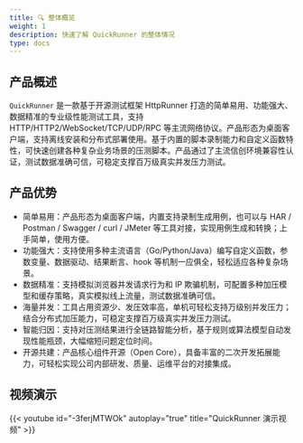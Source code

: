 ```yaml
---
title: 🔍 整体概览
weight: 1
description: 快速了解 QuickRunner 的整体情况
type: docs
---
```


## 产品概述

`QuickRunner` 是一款基于开源测试框架 HttpRunner 打造的简单易用、功能强大、数据精准的专业级性能测试工具，支持 HTTP/HTTP2/WebSocket/TCP/UDP/RPC 等主流网络协议。产品形态为桌面客户端，支持离线安装和分布式部署使用。基于内置的脚本录制能力和自定义函数特性，可快速创建各种复杂业务场景的压测脚本。产品通过了主流信创环境兼容性认证，测试数据准确可信，可稳定支撑百万级真实并发压力测试。

## 产品优势

- 简单易用：产品形态为桌面客户端，内置支持录制生成用例，也可以与 HAR / Postman / Swagger / curl / JMeter 等工具对接，实现用例生成和转换；上手简单，使用方便。
- 功能强大：支持使用多种主流语言（Go/Python/Java）编写自定义函数，参数变量、数据驱动、结果断言、hook 等机制一应俱全，轻松适应各种复杂场景。
- 数据精准：支持模拟浏览器并发请求行为和 IP 欺骗机制，可配置多种加压模型和缓存策略，真实模拟线上流量，测试数据准确可信。
- 海量并发：工具占用资源少、发压效率高，单机可轻松支持万级别并发压力；结合分布式加压能力，可稳定支撑百万级真实并发压力测试。
- 智能归因：支持对压测结果进行全链路智能分析，基于规则或算法模型自动发现性能瓶颈，大幅缩短问题定位时间。
- 开源共建：产品核心组件开源（Open Core），具备丰富的二次开发拓展能力，可轻松实现公司内部研发、质量、运维平台的对接集成。

## 视频演示

{{< youtube id="-3ferjMTWOk" autoplay="true" title="QuickRunner 演示视频" >}}
